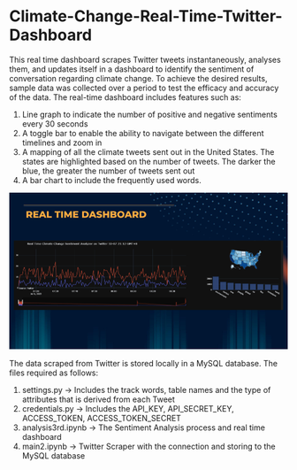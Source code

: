 # Climate-Change-Real-Time-Twitter-Dashboard

This real time dashboard scrapes Twitter tweets instantaneously, analyses them, and updates itself in a dashboard to identify the sentiment of conversation regarding climate change. To achieve the desired results, sample data was collected over a period to test the efficacy 
and accuracy of the data. The real-time dashboard includes features such as:

1. Line graph to indicate the number of positive and negative sentiments every 30 seconds
2. A toggle bar to enable the ability to navigate between the different timelines and zoom in
3. A mapping of all the climate tweets sent out in the United States. The states are highlighted based on the number of tweets. The darker the blue, the greater the number of tweets sent out
4. A bar chart to include the frequently used words.

![dashboard](dashboard.png)

The data scraped from Twitter is stored locally in a MySQL database. The files required as follows:

1. settings.py -> Includes the track words, table names and the type of attributes that is derived from each Tweet
2. credentials.py -> Includes the API_KEY, API_SECRET_KEY, ACCESS_TOKEN, ACCESS_TOKEN_SECRET
3. analysis3rd.ipynb -> The Sentiment Analysis process and real time dashboard 
4. main2.ipynb -> Twitter Scraper with the connection and storing to the MySQL database
